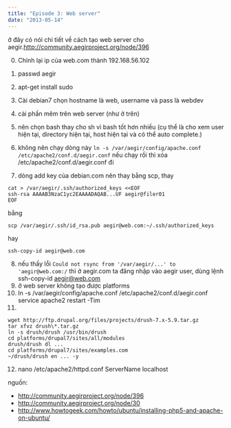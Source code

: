 ```yaml
---
title: "Episode 3: Web server"
date: "2013-05-14"
---
```


ở đây có nói chi tiết về cách tạo web server cho aegir.http://community.aegirproject.org/node/396

0. Chỉnh lại ip của web.com thành 192.168.56.102
1. passwd aegir
2. apt-get install sudo
3. Cài debian7 chọn hostname là web, username và pass là webdev
4. cài phần mêm trên web server (như ở trên)
5. nên chọn bash thay cho sh vì bash tốt hơn nhiều (cụ thể là cho xem user hiện tại, directory hiện tại, host hiện tại và có thể auto complete.)
6. không nên chạy dòng này `ln -s /var/aegir/config/apache.conf /etc/apache2/conf.d/aegir.conf` nếu chạy rồi thì xóa /etc/apache2/conf.d/aegir.conf đi

7. dòng add key của debian.com nên thay bằng scp, thay
```
cat > /var/aegir/.ssh/authorized_keys <<EOF
ssh-rsa AAAAB3NzaC1yc2EAAAADAQAB...UF aegir@filer01
EOF
```
bằng
```
scp /var/aegir/.ssh/id_rsa.pub aegir@web.com:~/.ssh/authorized_keys
```
hay
```
ssh-copy-id aegir@web.com
```

8. nếu thấy lỗi `Could not rsync from '/var/aegir/...' to 'aegir@web.com:/` thì ở aegir.com ta đăng nhập vào aegir user, dùng lệnh ssh-copy-id aegir@web.com
9. ở web server không tạo được platforms
10. ln -s /var/aegir/config/apache.conf /etc/apache2/conf.d/aegir.conf service apache2 restart -Tim
11.
```
wget http://ftp.drupal.org/files/projects/drush-7.x-5.9.tar.gz
tar xfvz drush\*.tar.gz
ln -s drush/drush /usr/bin/drush
cd platforms/drupal7/sites/all/modules
drush/drush dl ...
cd platforms/drupal7/sites/examples.com
~/drush/drush en ... -y
```
12. nano /etc/apache2/httpd.conf ServerName localhost

nguồn:
* http://community.aegirproject.org/node/396
* http://community.aegirproject.org/node/30
* http://www.howtogeek.com/howto/ubuntu/installing-php5-and-apache-on-ubuntu/
